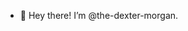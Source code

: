 - 👋 Hey there! I’m @the-dexter-morgan.

<!---
the-dexter-morgan/the-dexter-morgan is a ✨ special ✨ repository because its `README.md` (this file) appears on your GitHub profile.
You can click the Preview link to take a look at your changes.
--->
